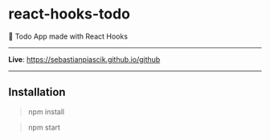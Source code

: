 # react-hooks-todo
:notebook: Todo App made with React Hooks
___

**Live**: https://sebastianpiascik.github.io/github

___


## Installation

> npm install

> npm start
